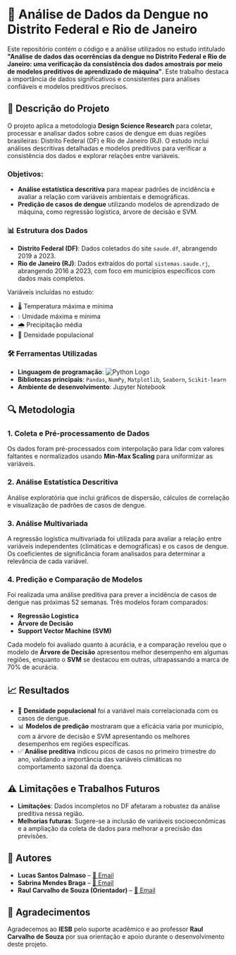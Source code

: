 # 🦠 Análise de Dados da Dengue no Distrito Federal e Rio de Janeiro

Este repositório contém o código e a análise utilizados no estudo intitulado **"Análise de dados das ocorrências da dengue no Distrito Federal e Rio de Janeiro: uma verificação da consistência dos dados amostrais por meio de modelos preditivos de aprendizado de máquina"**. Este trabalho destaca a importância de dados significativos e consistentes para análises confiáveis e modelos preditivos precisos.

## 📄 Descrição do Projeto

O projeto aplica a metodologia **Design Science Research** para coletar, processar e analisar dados sobre casos de dengue em duas regiões brasileiras: Distrito Federal (DF) e Rio de Janeiro (RJ). O estudo inclui análises descritivas detalhadas e modelos preditivos para verificar a consistência dos dados e explorar relações entre variáveis.

### Objetivos:
- **Análise estatística descritiva** para mapear padrões de incidência e avaliar a relação com variáveis ambientais e demográficas.
- **Predição de casos de dengue** utilizando modelos de aprendizado de máquina, como regressão logística, árvore de decisão e SVM.

### 📊 Estrutura dos Dados

- **Distrito Federal (DF)**: Dados coletados do site `saude.df`, abrangendo 2019 a 2023.
- **Rio de Janeiro (RJ)**: Dados extraídos do portal `sistemas.saude.rj`, abrangendo 2016 a 2023, com foco em municípios específicos com dados mais completos.

Variáveis incluídas no estudo:
- 🌡️ Temperatura máxima e mínima
- 💧 Umidade máxima e mínima
- 🌧️ Precipitação média
- 👥 Densidade populacional

### 🛠️ Ferramentas Utilizadas

- **Linguagem de programação**: ![Python Logo](https://img.shields.io/badge/-Python-3776AB?logo=python&logoColor=white)
- **Bibliotecas principais**: `Pandas`, `NumPy`, `Matplotlib`, `Seaborn`, `Scikit-learn`
- **Ambiente de desenvolvimento**: Jupyter Notebook

## 🔍 Metodologia

### 1. Coleta e Pré-processamento de Dados
Os dados foram pré-processados com interpolação para lidar com valores faltantes e normalizados usando **Min-Max Scaling** para uniformizar as variáveis.

### 2. Análise Estatística Descritiva
Análise exploratória que inclui gráficos de dispersão, cálculos de correlação e visualização de padrões de casos de dengue.

### 3. Análise Multivariada
A regressão logística multivariada foi utilizada para avaliar a relação entre variáveis independentes (climáticas e demográficas) e os casos de dengue. Os coeficientes de significância foram analisados para determinar a relevância de cada variável.

### 4. Predição e Comparação de Modelos
Foi realizada uma análise preditiva para prever a incidência de casos de dengue nas próximas 52 semanas. Três modelos foram comparados:
- **Regressão Logística**
- **Árvore de Decisão**
- **Support Vector Machine (SVM)**

Cada modelo foi avaliado quanto à acurácia, e a comparação revelou que o modelo de **Árvore de Decisão** apresentou melhor desempenho em algumas regiões, enquanto o **SVM** se destacou em outras, ultrapassando a marca de 70% de acurácia.

## 📈 Resultados

- 👥 **Densidade populacional** foi a variável mais correlacionada com os casos de dengue.
- 📊 **Modelos de predição** mostraram que a eficácia varia por município, com a árvore de decisão e SVM apresentando os melhores desempenhos em regiões específicas.
- ✅ **Análise preditiva** indicou picos de casos no primeiro trimestre do ano, validando a importância das variáveis climáticas no comportamento sazonal da doença.

## ⚠️ Limitações e Trabalhos Futuros

- **Limitações**: Dados incompletos no DF afetaram a robustez da análise preditiva nessa região.
- **Melhorias futuras**: Sugere-se a inclusão de variáveis socioeconômicas e a ampliação da coleta de dados para melhorar a precisão das previsões.

## 👥 Autores
- **Lucas Santos Dalmaso** – [📧 Email](mailto:lucassdalmaso25@gmail.com)
- **Sabrina Mendes Braga** – [📧 Email](mailto:sabrinamendesbraga@gmail.com.br)
- **Raul Carvalho de Souza (Orientador)** – [📧 Email](mailto:raul.souza@iesb.edu.br)

## 🙏 Agradecimentos
Agradecemos ao **IESB** pelo suporte acadêmico e ao professor **Raul Carvalho de Souza** por sua orientação e apoio durante o desenvolvimento deste projeto.
